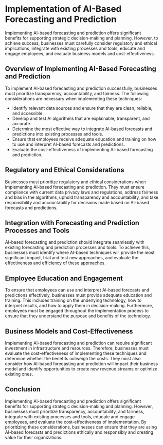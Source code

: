 Implementation of AI-Based Forecasting and Prediction
=====================================================

Implementing AI-based forecasting and prediction offers significant benefits for supporting strategic decision-making and planning. However, to achieve success, businesses must carefully consider regulatory and ethical implications, integrate with existing processes and tools, educate and engage employees, and evaluate business models and cost-effectiveness.

Overview of Implementing AI-Based Forecasting and Prediction
------------------------------------------------------------

To implement AI-based forecasting and prediction successfully, businesses must prioritize transparency, accountability, and fairness. The following considerations are necessary when implementing these techniques:

* Identify relevant data sources and ensure that they are clean, reliable, and accessible.
* Develop and test AI algorithms that are explainable, transparent, and accurate.
* Determine the most effective way to integrate AI-based forecasts and predictions into existing processes and tools.
* Ensure that employees receive adequate education and training on how to use and interpret AI-based forecasts and predictions.
* Evaluate the cost-effectiveness of implementing AI-based forecasting and prediction.

Regulatory and Ethical Considerations
-------------------------------------

Businesses must prioritize regulatory and ethical considerations when implementing AI-based forecasting and prediction. They must ensure compliance with current data privacy laws and regulations, address fairness and bias in the algorithms, uphold transparency and accountability, and take responsibility and accountability for decisions made based on AI-based forecasts and predictions.

Integration with Forecasting and Prediction Processes and Tools
---------------------------------------------------------------

AI-based forecasting and prediction should integrate seamlessly with existing forecasting and prediction processes and tools. To achieve this, businesses must identify where AI-based techniques will provide the most significant impact, trial and test new approaches, and evaluate the effectiveness and efficiency of these approaches.

Employee Education and Engagement
---------------------------------

To ensure that employees can use and interpret AI-based forecasts and predictions effectively, businesses must provide adequate education and training. This includes training on the underlying technology, how to interpret results, and how to apply them in decision-making. Furthermore, employees must be engaged throughout the implementation process to ensure that they understand the purpose and benefits of the technology.

Business Models and Cost-Effectiveness
--------------------------------------

Implementing AI-based forecasting and prediction can require significant investment in infrastructure and resources. Therefore, businesses must evaluate the cost-effectiveness of implementing these techniques and determine whether the benefits outweigh the costs. They must also consider how AI-based forecasting and prediction will impact their business model and identify opportunities to create new revenue streams or optimize existing ones.

Conclusion
----------

Implementing AI-based forecasting and prediction offers significant benefits for supporting strategic decision-making and planning. However, businesses must prioritize transparency, accountability, and fairness, integrate with existing processes and tools, educate and engage employees, and evaluate the cost-effectiveness of implementation. By prioritizing these considerations, businesses can ensure that they are using AI-based forecasts and predictions ethically and responsibly and creating value for their organizations.
